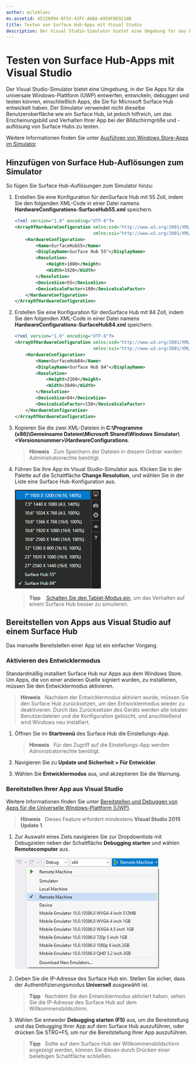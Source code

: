 ```yaml
---
author: mcleblanc
ms.assetid: A5320094-DF53-42FC-A6BA-A958F8E9210B
title: Testen von Surface Hub-Apps mit Visual Studio
description: Der Visual Studio-Simulator bietet eine Umgebung für das Entwerfen, Entwickeln, Debuggen und Testen von UWP-Apps, einschließlich Apps für Surface Hub.
---
```


# Testen von Surface Hub-Apps mit Visual Studio
Der Visual Studio-Simulator bietet eine Umgebung, in der Sie Apps für die universale Windows-Plattform (UWP) entwerfen, entwickeln, debuggen und testen können, einschließlich Apps, die Sie für Microsoft Surface Hub entwickelt haben. Der Simulator verwendet nicht dieselbe Benutzeroberfläche wie ein Surface Hub, ist jedoch hilfreich, um das Erscheinungsbild und Verhalten Ihrer App bei der Bildschirmgröße und -auflösung von Surface Hubs zu testen.

Weitere Informationen finden Sie unter [Ausführen von Windows Store-Apps im Simulator](https://msdn.microsoft.com/library/hh441475.aspx).

## Hinzufügen von Surface Hub-Auflösungen zum Simulator
So fügen Sie Surface Hub-Auflösungen zum Simulator hinzu:

1. Erstellen Sie eine Konfiguration für denSurface Hub mit 55 Zoll, indem Sie den folgenden XML-Code in einer Datei namens **HardwareConfigurations-SurfaceHub55.xml** speichern.  

    ```xml
    <?xml version="1.0" encoding="UTF-8"?>
    <ArrayOfHardwareConfiguration xmlns:xsd="http://www.w3.org/2001/XMLSchema"
                                  xmlns:xsi="http://www.w3.org/2001/XMLSchema-instance">
        <HardwareConfiguration>
            <Name>SurfaceHub55</Name>
            <DisplayName>Surface Hub 55"</DisplayName>
            <Resolution>
                <Height>1080</Height>
                <Width>1920</Width>
            </Resolution>
            <DeviceSize>55</DeviceSize>
            <DeviceScaleFactor>100</DeviceScaleFactor>
        </HardwareConfiguration>
    </ArrayOfHardwareConfiguration>
    ```

2. Erstellen Sie eine Konfiguration für denSurface Hub mit 84 Zoll, indem Sie den folgenden XML-Code in einer Datei namens **HardwareConfigurations-SurfaceHub84.xml** speichern.

    ```xml
    <?xml version="1.0" encoding="UTF-8"?>
    <ArrayOfHardwareConfiguration xmlns:xsd="http://www.w3.org/2001/XMLSchema"
                                  xmlns:xsi="http://www.w3.org/2001/XMLSchema-instance">
        <HardwareConfiguration>
            <Name>SurfaceHub84</Name>
            <DisplayName>Surface Hub 84"</DisplayName>
            <Resolution>
                <Height>2160</Height>
                <Width>3840</Width>
            </Resolution>
            <DeviceSize>84</DeviceSize>
            <DeviceScaleFactor>150</DeviceScaleFactor>
        </HardwareConfiguration>
    </ArrayOfHardwareConfiguration>
    ```

3. Kopieren Sie die zwei XML-Dateien in **C:\Programme (x86)\Gemeinsame Dateien\Microsoft Shared\Windows Simulator\\&lt;Versionsnummer&gt;\HardwareConfigurations**.

   > **Hinweis**
            &nbsp;&nbsp;Zum Speichern der Dateien in diesem Ordner werden Administratorrechte benötigt.

4. Führen Sie Ihre App im Visual Studio-Simulator aus. Klicken Sie in der Palette auf die Schaltfläche **Change Resolution**, und wählen Sie in der Liste eine Surface Hub-Konfiguration aus.

    ![Auflösungen des Visual Studio-Simulators](images/vs-simulator-resolutions.png)

   > **Tipp**
            &nbsp;&nbsp;
            [Schalten Sie den Tablet-Modus ein](http://windows.microsoft.com/windows-10/getstarted-like-a-tablet), um das Verhalten auf einem Surface Hub besser zu simulieren.

## Bereitstellen von Apps aus Visual Studio auf einem Surface Hub
Das manuelle Bereitstellen einer App ist ein einfacher Vorgang.

### Aktivieren des Entwicklermodus
Standardmäßig installiert Surface Hub nur Apps aus dem Windows Store. Um Apps, die von einer anderen Quelle signiert wurden, zu installieren, müssen Sie den Entwicklermodus aktivieren.

> **Hinweis**
            &nbsp;&nbsp;Nachdem der Entwicklermodus aktiviert wurde, müssen Sie den Surface Hub zurücksetzen, um den Entwicklermodus wieder zu deaktivieren. Durch das Zurücksetzen des Geräts werden alle lokalen Benutzerdateien und die Konfiguration gelöscht, und anschließend wird Windows neu installiert.

1. Öffnen Sie im **Startmenü** des Surface Hub die Einstellungs-App.

   >  **Hinweis**
            &nbsp;&nbsp;Für den Zugriff auf die Einstellungs-App werden Administratorrechte benötigt.

2. Navigieren Sie zu **Update und Sicherheit > Für Entwickler**.

3. Wählen Sie **Entwicklermodus** aus, und akzeptieren Sie die Warnung.

### Bereitstellen Ihrer App aus Visual Studio
Weitere Informationen finden Sie unter [Bereitstellen und Debuggen von Apps für die Universelle Windows-Plattform (UWP)](https://msdn.microsoft.com/windows/uwp/debug-test-perf/deploying-and-debugging-uwp-apps).

   > **Hinweis**
            &nbsp;&nbsp;Dieses Feature erfordert mindestens **Visual Studio 2015 Update 1**.

1. Zur Auswahl eines Ziels navigieren Sie zur Dropdownliste mit Debugzielen neben der Schaltfläche **Debugging starten** und wählen **Remotecomputer** aus.

    <!--lcap: in your screenshot, you have local machine selected-->

   ![Dropdownliste der Debugziele in Visual Studio](images/vs-debug-target.png)

2. Geben Sie die IP-Adresse des Surface Hub ein. Stellen Sie sicher, dass der Authentifizierungsmodus **Universell** ausgewählt ist.

   > **Tipp**
            &nbsp;&nbsp;Nachdem Sie den Entwicklermodus aktiviert haben, sehen Sie die IP-Adresse des Surface Hub auf dem Willkommensbildschirm.

3. Wählen Sie entweder **Debugging starten (F5)** aus, um die Bereitstellung und das Debugging Ihrer App auf dem Surface Hub auszuführen, oder drücken Sie STRG+F5, um nur die Bereitstellung Ihrer App auszuführen.

   > **Tipp**
            &nbsp;&nbsp;Sollte auf dem Surface Hub der Willkommensbildschirm angezeigt werden, können Sie diesen durch Drücken einer beliebigen Schaltfläche schließen.


<!--HONumber=May16_HO2-->


